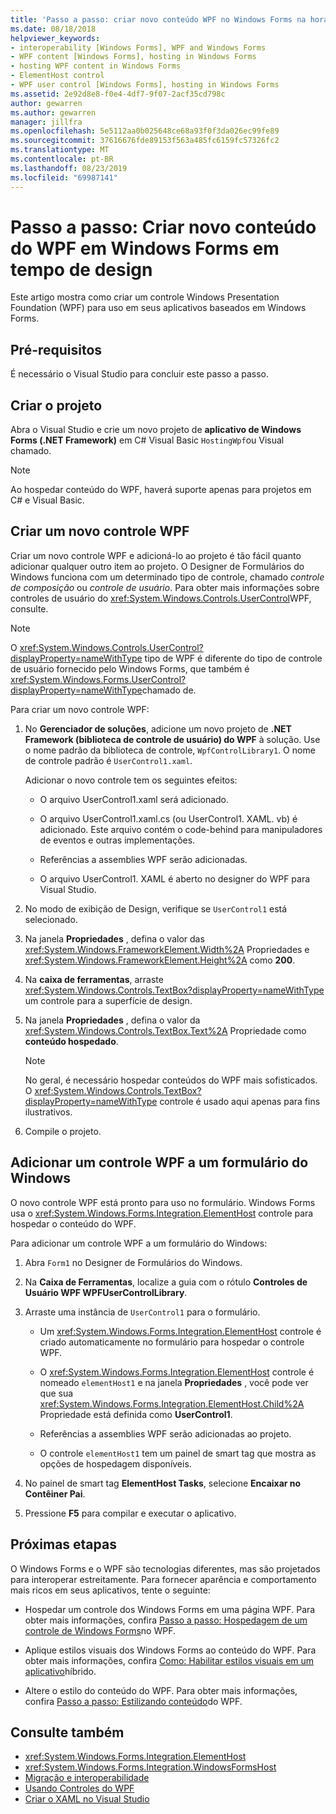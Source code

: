 ```yaml
---
title: 'Passo a passo: criar novo conteúdo WPF no Windows Forms na hora do design'
ms.date: 08/18/2018
helpviewer_keywords:
- interoperability [Windows Forms], WPF and Windows Forms
- WPF content [Windows Forms], hosting in Windows Forms
- hosting WPF content in Windows Forms
- ElementHost control
- WPF user control [Windows Forms], hosting in Windows Forms
ms.assetid: 2e92d8e8-f0e4-4df7-9f07-2acf35cd798c
author: gewarren
ms.author: gewarren
manager: jillfra
ms.openlocfilehash: 5e5112aa0b025648ce68a93f0f3da026ec99fe89
ms.sourcegitcommit: 37616676fde89153f563a485fc6159fc57326fc2
ms.translationtype: MT
ms.contentlocale: pt-BR
ms.lasthandoff: 08/23/2019
ms.locfileid: "69987141"
---
```

# <a name="walkthrough-create-new-wpf-content-on-windows-forms-at-design-time"></a>Passo a passo: Criar novo conteúdo do WPF em Windows Forms em tempo de design

Este artigo mostra como criar um controle Windows Presentation Foundation (WPF) para uso em seus aplicativos baseados em Windows Forms.

## <a name="prerequisites"></a>Pré-requisitos

É necessário o Visual Studio para concluir este passo a passo.

## <a name="create-the-project"></a>Criar o projeto

Abra o Visual Studio e crie um novo projeto de **aplicativo de Windows Forms (.NET Framework)** em C# Visual Basic `HostingWpf`ou Visual chamado.

> [!NOTE]
> Ao hospedar conteúdo do WPF, haverá suporte apenas para projetos em C# e Visual Basic.

## <a name="create-a-new-wpf-control"></a>Criar um novo controle WPF

Criar um novo controle WPF e adicioná-lo ao projeto é tão fácil quanto adicionar qualquer outro item ao projeto. O Designer de Formulários do Windows funciona com um determinado tipo de controle, chamado *controle de composição* ou *controle de usuário*. Para obter mais informações sobre controles de usuário do <xref:System.Windows.Controls.UserControl>WPF, consulte.

> [!NOTE]
> O <xref:System.Windows.Controls.UserControl?displayProperty=nameWithType> tipo de WPF é diferente do tipo de controle de usuário fornecido pelo Windows Forms, que também é <xref:System.Windows.Forms.UserControl?displayProperty=nameWithType>chamado de.

Para criar um novo controle WPF:

1. No **Gerenciador de soluções**, adicione um novo projeto de **.NET Framework (biblioteca de controle de usuário) do WPF** à solução. Use o nome padrão da biblioteca de controle, `WpfControlLibrary1`. O nome de controle padrão é `UserControl1.xaml`.

   Adicionar o novo controle tem os seguintes efeitos:

   - O arquivo UserControl1.xaml será adicionado.

   - O arquivo UserControl1.xaml.cs (ou UserControl1. XAML. vb) é adicionado. Este arquivo contém o code-behind para manipuladores de eventos e outras implementações.

   - Referências a assemblies WPF serão adicionadas.

   - O arquivo UserControl1. XAML é aberto no designer do WPF para Visual Studio.

2. No modo de exibição de Design, verifique se `UserControl1` está selecionado.

3. Na janela **Propriedades** , defina o valor das <xref:System.Windows.FrameworkElement.Width%2A> Propriedades e <xref:System.Windows.FrameworkElement.Height%2A> como **200**.

4. Na **caixa de ferramentas**, arraste <xref:System.Windows.Controls.TextBox?displayProperty=nameWithType> um controle para a superfície de design.

5. Na janela **Propriedades** , defina o valor da <xref:System.Windows.Controls.TextBox.Text%2A> Propriedade como **conteúdo hospedado**.

   > [!NOTE]
   > No geral, é necessário hospedar conteúdos do WPF mais sofisticados. O <xref:System.Windows.Controls.TextBox?displayProperty=nameWithType> controle é usado aqui apenas para fins ilustrativos.

6. Compile o projeto.

## <a name="add-a-wpf-control-to-a-windows-form"></a>Adicionar um controle WPF a um formulário do Windows

O novo controle WPF está pronto para uso no formulário. Windows Forms usa o <xref:System.Windows.Forms.Integration.ElementHost> controle para hospedar o conteúdo do WPF.

Para adicionar um controle WPF a um formulário do Windows:

1. Abra `Form1` no Designer de Formulários do Windows.

2. Na **Caixa de Ferramentas**, localize a guia com o rótulo **Controles de Usuário WPF WPFUserControlLibrary**.

3. Arraste uma instância de `UserControl1` para o formulário.

    - Um <xref:System.Windows.Forms.Integration.ElementHost> controle é criado automaticamente no formulário para hospedar o controle WPF.

    - O <xref:System.Windows.Forms.Integration.ElementHost> controle é nomeado `elementHost1` e na janela **Propriedades** , você pode ver que sua <xref:System.Windows.Forms.Integration.ElementHost.Child%2A> Propriedade está definida como **UserControl1**.

    - Referências a assemblies WPF serão adicionadas ao projeto.

    - O controle `elementHost1` tem um painel de smart tag que mostra as opções de hospedagem disponíveis.

4. No painel de smart tag **ElementHost Tasks**, selecione **Encaixar no Contêiner Pai**.

5. Pressione **F5** para compilar e executar o aplicativo.

## <a name="next-steps"></a>Próximas etapas

O Windows Forms e o WPF são tecnologias diferentes, mas são projetados para interoperar estreitamente. Para fornecer aparência e comportamento mais ricos em seus aplicativos, tente o seguinte:

- Hospedar um controle dos Windows Forms em uma página WPF. Para obter mais informações, confira [Passo a passo: Hospedagem de um controle de Windows Forms](../../wpf/advanced/walkthrough-hosting-a-windows-forms-control-in-wpf.md)no WPF.

- Aplique estilos visuais dos Windows Forms ao conteúdo do WPF. Para obter mais informações, confira [Como: Habilitar estilos visuais em um aplicativo](../../wpf/advanced/how-to-enable-visual-styles-in-a-hybrid-application.md)híbrido.

- Altere o estilo do conteúdo do WPF. Para obter mais informações, confira [Passo a passo: Estilizando conteúdo](walkthrough-styling-wpf-content.md)do WPF.

## <a name="see-also"></a>Consulte também

- <xref:System.Windows.Forms.Integration.ElementHost>
- <xref:System.Windows.Forms.Integration.WindowsFormsHost>
- [Migração e interoperabilidade](../../wpf/advanced/migration-and-interoperability.md)
- [Usando Controles do WPF](using-wpf-controls.md)
- [Criar o XAML no Visual Studio](/visualstudio/designers/designing-xaml-in-visual-studio)
